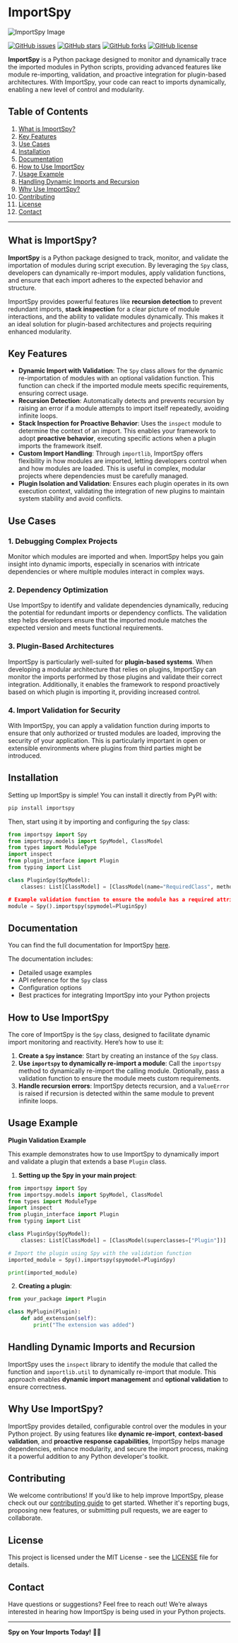 # ImportSpy

![ImportSpy Image](https://github.com/atellaluca/ImportSpy/blob/main/assets/ImportSpy.png)

[![GitHub issues](https://img.shields.io/github/issues/atellaluca/ImportSpy?style=flat-square)](https://github.com/atellaluca/ImportSpy/issues)
[![GitHub stars](https://img.shields.io/github/stars/atellaluca/ImportSpy?style=flat-square)](https://github.com/atellaluca/ImportSpy/stargazers)
[![GitHub forks](https://img.shields.io/github/forks/atellaluca/ImportSpy?style=flat-square)](https://github.com/atellaluca/ImportSpy/network)
[![GitHub license](https://img.shields.io/github/license/atellaluca/ImportSpy?style=flat-square)](https://github.com/atellaluca/ImportSpy/blob/master/LICENSE)

**ImportSpy** is a Python package designed to monitor and dynamically trace the imported modules in Python scripts, providing advanced features like module re-importing, validation, and proactive integration for plugin-based architectures. With ImportSpy, your code can react to imports dynamically, enabling a new level of control and modularity.

## Table of Contents
1. [What is ImportSpy?](#what-is-importspy)
2. [Key Features](#key-features)
3. [Use Cases](#use-cases)
4. [Installation](#installation)
5. [Documentation](#documentation)
6. [How to Use ImportSpy](#how-to-use-importspy)
7. [Usage Example](#usage-example)
8. [Handling Dynamic Imports and Recursion](#handling-dynamic-imports-and-recursion)
9. [Why Use ImportSpy?](#why-use-importspy)
10. [Contributing](#contributing)
11. [License](#license)
12. [Contact](#contact)

---

## What is ImportSpy?

**ImportSpy** is a Python package designed to track, monitor, and validate the importation of modules during script execution. By leveraging the `Spy` class, developers can dynamically re-import modules, apply validation functions, and ensure that each import adheres to the expected behavior and structure.

ImportSpy provides powerful features like **recursion detection** to prevent redundant imports, **stack inspection** for a clear picture of module interactions, and the ability to validate modules dynamically. This makes it an ideal solution for plugin-based architectures and projects requiring enhanced modularity.

## Key Features

- **Dynamic Import with Validation**: The `Spy` class allows for the dynamic re-importation of modules with an optional validation function. This function can check if the imported module meets specific requirements, ensuring correct usage.
- **Recursion Detection**: Automatically detects and prevents recursion by raising an error if a module attempts to import itself repeatedly, avoiding infinite loops.
- **Stack Inspection for Proactive Behavior**: Uses the `inspect` module to determine the context of an import. This enables your framework to adopt **proactive behavior**, executing specific actions when a plugin imports the framework itself.
- **Custom Import Handling**: Through `importlib`, ImportSpy offers flexibility in how modules are imported, letting developers control when and how modules are loaded. This is useful in complex, modular projects where dependencies must be carefully managed.
- **Plugin Isolation and Validation**: Ensures each plugin operates in its own execution context, validating the integration of new plugins to maintain system stability and avoid conflicts.

## Use Cases

### 1. Debugging Complex Projects
Monitor which modules are imported and when. ImportSpy helps you gain insight into dynamic imports, especially in scenarios with intricate dependencies or where multiple modules interact in complex ways.

### 2. Dependency Optimization
Use ImportSpy to identify and validate dependencies dynamically, reducing the potential for redundant imports or dependency conflicts. The validation step helps developers ensure that the imported module matches the expected version and meets functional requirements.

### 3. Plugin-Based Architectures
ImportSpy is particularly well-suited for **plugin-based systems**. When developing a modular architecture that relies on plugins, ImportSpy can monitor the imports performed by those plugins and validate their correct integration. Additionally, it enables the framework to respond proactively based on which plugin is importing it, providing increased control.

### 4. Import Validation for Security
With ImportSpy, you can apply a validation function during imports to ensure that only authorized or trusted modules are loaded, improving the security of your application. This is particularly important in open or extensible environments where plugins from third parties might be introduced.

## Installation
Setting up ImportSpy is simple! You can install it directly from PyPI with:

```sh
pip install importspy
```

Then, start using it by importing and configuring the `Spy` class:

```python
from importspy import Spy
from importspy.models import SpyModel, ClassModel
from types import ModuleType
import inspect
from plugin_interface import Plugin
from typing import List

class PluginSpy(SpyModel):
    classes: List[ClassModel] = [ClassModel(name="RequiredClass", methods=["required_metod1, "required_method_2"])]

# Example validation function to ensure the module has a required attribute
module = Spy().importspy(spymodel=PluginSpy)
```

## Documentation
You can find the full documentation for ImportSpy [here](https://importspy.readthedocs.io).

The documentation includes:
- Detailed usage examples
- API reference for the `Spy` class
- Configuration options
- Best practices for integrating ImportSpy into your Python projects

## How to Use ImportSpy

The core of ImportSpy is the `Spy` class, designed to facilitate dynamic import monitoring and reactivity. Here’s how to use it:

1. **Create a `Spy` instance**: Start by creating an instance of the `Spy` class.
2. **Use `importspy` to dynamically re-import a module**: Call the `importspy` method to dynamically re-import the calling module. Optionally, pass a validation function to ensure the module meets custom requirements.
3. **Handle recursion errors**: ImportSpy detects recursion, and a `ValueError` is raised if recursion is detected within the same module to prevent infinite loops.

## Usage Example

**Plugin Validation Example**

This example demonstrates how to use ImportSpy to dynamically import and validate a plugin that extends a base `Plugin` class.

1. **Setting up the Spy in your main project**:

```python
from importspy import Spy
from importspy.models import SpyModel, ClassModel
from types import ModuleType
import inspect
from plugin_interface import Plugin
from typing import List

class PluginSpy(SpyModel):
    classes: List[ClassModel] = [ClassModel(superclasses=["Plugin"])]

# Import the plugin using Spy with the validation function
imported_module = Spy().importspy(spymodel=PluginSpy)

print(imported_module)
```

2. **Creating a plugin**:

```python
from your_package import Plugin

class MyPlugin(Plugin):
    def add_extension(self):
        print("The extension was added")
```

## Handling Dynamic Imports and Recursion

ImportSpy uses the `inspect` library to identify the module that called the function and `importlib.util` to dynamically re-import that module. This approach enables **dynamic import management** and **optional validation** to ensure correctness.

## Why Use ImportSpy?

ImportSpy provides detailed, configurable control over the modules in your Python project. By using features like **dynamic re-import**, **context-based validation**, and **proactive response capabilities**, ImportSpy helps manage dependencies, enhance modularity, and secure the import process, making it a powerful addition to any Python developer's toolkit.

## Contributing
We welcome contributions! If you’d like to help improve ImportSpy, please check out our [contributing guide](https://github.com/atellaluca/ImportSpy/blob/main/CONTRIBUTING.md) to get started. Whether it's reporting bugs, proposing new features, or submitting pull requests, we are eager to collaborate.

## License
This project is licensed under the MIT License - see the [LICENSE](https://github.com/atellaluca/ImportSpy/blob/main/LICENSE) file for details.

## Contact
Have questions or suggestions? Feel free to reach out! We’re always interested in hearing how ImportSpy is being used in your Python projects.

---
**Spy on Your Imports Today!** 🕵️‍♂️ 
